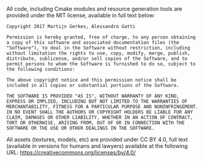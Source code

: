 All code, including Cmake modules and resource generation tools are provided under the MIT license, available in full text below:

```
Copyright 2017 Martijn Gerkes, Alessandro Gatti

Permission is hereby granted, free of charge, to any person obtaining a copy of this software and associated documentation files (the "Software"), to deal in the Software without restriction, including without limitation the rights to use, copy, modify, merge, publish, distribute, sublicense, and/or sell copies of the Software, and to permit persons to whom the Software is furnished to do so, subject to the following conditions:

The above copyright notice and this permission notice shall be included in all copies or substantial portions of the Software.

THE SOFTWARE IS PROVIDED "AS IS", WITHOUT WARRANTY OF ANY KIND, EXPRESS OR IMPLIED, INCLUDING BUT NOT LIMITED TO THE WARRANTIES OF MERCHANTABILITY, FITNESS FOR A PARTICULAR PURPOSE AND NONINFRINGEMENT. IN NO EVENT SHALL THE AUTHORS OR COPYRIGHT HOLDERS BE LIABLE FOR ANY CLAIM, DAMAGES OR OTHER LIABILITY, WHETHER IN AN ACTION OF CONTRACT, TORT OR OTHERWISE, ARISING FROM, OUT OF OR IN CONNECTION WITH THE SOFTWARE OR THE USE OR OTHER DEALINGS IN THE SOFTWARE.
```

All assets (textures, models, etc) are provided under CC BY 4.0, full text (available in versions for humans and lawyers) available at the following URL:
https://creativecommons.org/licenses/by/4.0/